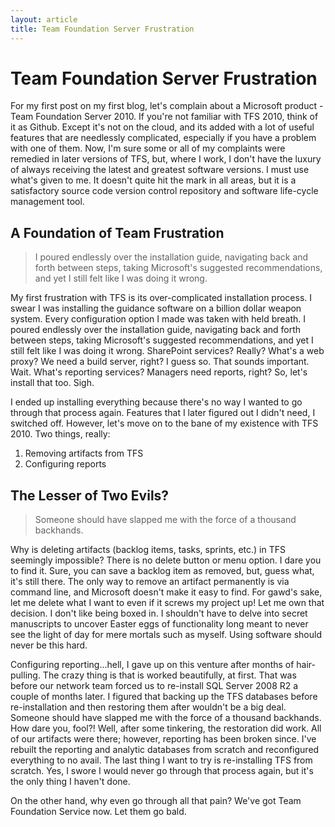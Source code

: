 ```yaml
---
layout: article
title: Team Foundation Server Frustration
---
```


# Team Foundation Server Frustration

For my first post on my first blog, let's complain about a Microsoft product - Team Foundation Server 2010. 
If you're not familiar with TFS 2010, think of it as Github. Except it's not on the cloud, and its added with 
a lot of useful features that are needlessly complicated, especially if you have a problem with one of them. 
Now, I'm sure some or all of my complaints were remedied in later versions of TFS, but, where I work, I don't 
have the luxury of always receiving the latest and greatest software versions. I must use what's given to me. 
It doesn't quite hit the mark in all areas, but it is a satisfactory source code version control repository 
and software life-cycle management tool.

## A Foundation of Team Frustration

> I poured endlessly over the installation guide, navigating back and forth between steps, taking 
> Microsoft's suggested recommendations, and yet I still felt like I was doing it wrong.

My first frustration with TFS is its over-complicated installation process. I swear I was installing the 
guidance software on a billion dollar weapon system. Every configuration option I made was taken with held 
breath. I poured endlessly over the installation guide, navigating back and forth between steps, taking 
Microsoft's suggested recommendations, and yet I still felt like I was doing it wrong. SharePoint services? 
Really? What's a web proxy? We need a build server, right? I guess so. That sounds important. Wait. What's 
reporting services? Managers need reports, right? So, let's install that too. Sigh.

I ended up installing everything because there's no way I wanted to go through that process again. Features 
that I later figured out I didn't need, I switched off.  However, let's move on to the bane of my existence 
with TFS 2010. Two things, really: 

1. Removing artifacts from TFS
2. Configuring reports

## The Lesser of Two Evils?

> Someone should have slapped me with the force of a thousand backhands.

Why is deleting artifacts (backlog items, tasks, sprints, etc.) in TFS seemingly impossible? There is no delete 
button or menu option. I dare you to find it. Sure, you can save a backlog item as removed, but, guess what, 
it's still there. The only way to remove an artifact permanently is via command line, and Microsoft doesn't 
make it easy to find. For gawd's sake, let me delete what I want to even if it screws my project up! Let me own 
that decision. I don't like being boxed in. I shouldn't have to delve into secret manuscripts to uncover Easter 
eggs of functionality long meant to never see the light of day for mere mortals such as myself. Using software 
should never be this hard.

Configuring reporting...hell, I gave up on this venture after months of hair-pulling. The crazy thing is that is 
worked beautifully, at first. That was before our network team forced us to re-install SQL Server 2008 R2 a 
couple of months later. I figured that backing up the TFS databases before re-installation and then restoring 
them after wouldn't be a big deal. Someone should have slapped me with the force of a thousand
backhands. How dare you, fool?! Well, after some tinkering, the restoration did work. All of our 
artifacts were there; however, reporting has been broken since. I've rebuilt the reporting and analytic databases 
from scratch and reconfigured everything to no avail. The last thing I want to try is re-installing TFS from 
scratch. Yes, I swore I would never go through that process again, but it's the only thing I haven't done.

On the other hand, why even go through all that pain? We've got Team Foundation Service now. Let them go bald.
